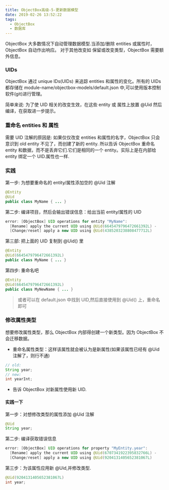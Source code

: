 ```yaml
---
title: ObjectBox高级-5-更新数据模型
date: 2019-02-26 13:52:22
tags:
  - ObjectBox
  - 数据库
---
```


ObjectBox 大多数情况下自动管理数据模型.当添加/删除 entities 或属性时，ObjectBox 自动作出响应。
对于其他改变如 保留或改变类型，ObjectBox 需要额外信息。

### UIDs

ObjectBox 通过 unique IDs(UIDs) 来追踪 entities 和属性的变化。所有的 UIDs 都存储在 module-name/objectbox-models/default.json 中,可以使用版本控制软件(git)进行管理。

简单来说: 为了使 UID 相关的改变生效，在这些 entity 或 属性上放置 @Uid 然后编译，在获取进一步提示。

### 重命名 entities 和 属性

需要 UID 注解的原因是: 如果仅仅改变 entities 和属性的名字，ObjectBox 只会意识到 old entity 不见了，而创建了新的 entity.
所以告诉 ObjectBox 重命名 entity 和数据，而不是丢弃它们.它们是相同的一个 entity。实际上是在内部给 entity 绑定一个 UID.属性也一样.

### 实践

第一步: 为想要重命名的 entity/属性添加空的 @Uid 注解

```java
@Entity
@Uid
public class MyName { ... }
```

第二步: 编译项目，然后会输出错误信息：给出当前 entity/属性的 UID

```java
error: [ObjectBox] UID operations for entity "MyName":
  [Rename] apply the current UID using @Uid(6645479796472661392L) -
  [Change/reset] apply a new UID using @Uid(4385203238808477712L)
```

第三部: 把上面的 UID 复制到 @Uid() 里

```java
@Entity
@Uid(6645479796472661392L)
public class MyName { ... }
```

第四步: 重命名吧

```java
@Entity
@Uid(6645479796472661392L)
public class MyNewName { ... }
```

> 或者可以在 default.json 中找到 UID,然后直接使用到 @Uid() 上，重命名即可

### 修改属性类型

想要修改属性类型，那么 ObjectBox 内部得创建一个新类型。因为 ObjectBox 不会迁移数据。

- 重命名属性类型：这样该属性就会被认为是新属性(如果该属性已经有 @Uid 注解了，则行不通)

```java
// old:
String year;
// new:
int yearInt;
```

- 告诉 ObjectBox 对新属性使用新 UID.

#### 实践一下

第一步：对想修改类型的属性添加 @Uid 注解

```java
@Uid
String year;
```

第二步: 编译获取错误信息

```java
error: [ObjectBox] UID operations for property "MyEntity.year":
  [Rename] apply the current UID using @Uid(6707341922395832766L) -
  [Change/reset] apply a new UID using @Uid(9204131405652381067L)
```

第三步：为该属性应用新 @Uid,并修改类型.

```java
@Uid(9204131405652381067L)
int year;
```
